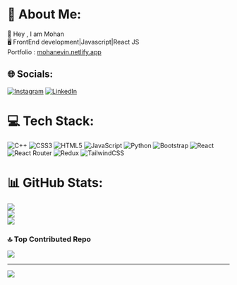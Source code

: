 # 💫 About Me:
👋 Hey , I am Mohan<br>🖥️ FrontEnd development|Javascript|React JS<br>Portfolio : <a href="https://mohanevin.netlify.app/">mohanevin.netlify.app</a>


## 🌐 Socials:
[![Instagram](https://img.shields.io/badge/Instagram-%23E4405F.svg?logo=Instagram&logoColor=white)](https://instagram.com/mohan_evin) [![LinkedIn](https://img.shields.io/badge/LinkedIn-%230077B5.svg?logo=linkedin&logoColor=white)](https://linkedin.com/in/mohanevin) 

# 💻 Tech Stack:
![C++](https://img.shields.io/badge/c++-%2300599C.svg?style=for-the-badge&logo=c%2B%2B&logoColor=white) ![CSS3](https://img.shields.io/badge/css3-%231572B6.svg?style=for-the-badge&logo=css3&logoColor=white) ![HTML5](https://img.shields.io/badge/html5-%23E34F26.svg?style=for-the-badge&logo=html5&logoColor=white) ![JavaScript](https://img.shields.io/badge/javascript-%23323330.svg?style=for-the-badge&logo=javascript&logoColor=%23F7DF1E) ![Python](https://img.shields.io/badge/python-3670A0?style=for-the-badge&logo=python&logoColor=ffdd54) ![Bootstrap](https://img.shields.io/badge/bootstrap-%238511FA.svg?style=for-the-badge&logo=bootstrap&logoColor=white) ![React](https://img.shields.io/badge/react-%2320232a.svg?style=for-the-badge&logo=react&logoColor=%2361DAFB) ![React Router](https://img.shields.io/badge/React_Router-CA4245?style=for-the-badge&logo=react-router&logoColor=white) ![Redux](https://img.shields.io/badge/redux-%23593d88.svg?style=for-the-badge&logo=redux&logoColor=white) ![TailwindCSS](https://img.shields.io/badge/tailwindcss-%2338B2AC.svg?style=for-the-badge&logo=tailwind-css&logoColor=white)
# 📊 GitHub Stats:
![](https://github-readme-streak-stats.herokuapp.com/?user=mohanevin&theme=dark)<br/>
![](https://github-readme-stats.vercel.app/api/top-langs/?username=mohanevin&theme=dark&hide_border=true&include_all_commits=true&count_private=true&layout=compact)\
![](https://github-readme-stats.vercel.app/api?username=mohanevin&theme=dark)<br/>

### 🔝 Top Contributed Repo
![](https://github-contributor-stats.vercel.app/api?username=mohanevin&limit=5&theme=dark&combine_all_yearly_contributions=true)

---
[![](https://visitcount.itsvg.in/api?id=mohanevin&icon=0&color=0)](https://visitcount.itsvg.in)

<!-- Proudly created with GPRM ( https://gprm.itsvg.in ) -->
